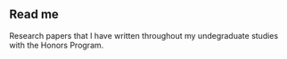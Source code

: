 ## Read me
Research papers that I have written throughout my undegraduate studies with the Honors Program.
